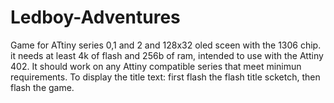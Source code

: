 # Ledboy-Adventures
Game for ATtiny series 0,1 and 2 and 128x32 oled sceen with the 1306 chip. it needs at least 4k of flash and 256b of ram, intended to use with the 
Attiny 402. 
It should work on any Attiny compatible series that meet minimun requirements.
To display the title text: first flash the flash title scketch, then flash the game.
